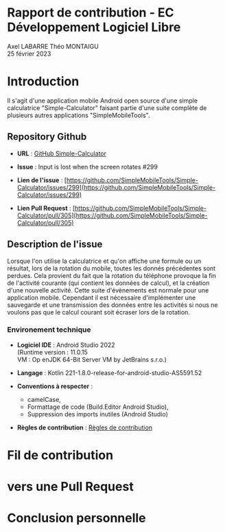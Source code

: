 # Rapport de contribution - EC Développement Logiciel Libre

Axel LABARRE Théo MONTAIGU  
25 février 2023

# Introduction

Il s'agit d'une application mobile Android open source d'une simple calculatrice "Simple-Calculator" faisant partie d'une suite complète de plusieurs autres applications "SimpleMobileTools".  

## Repository Github

* **URL** : [GitHub Simple-Calculator](https://github.com/SimpleMobileTools/Simple-Calculator)  

* **Issue** : Input is lost when the screen rotates #299
* **Lien de l'issue** : [https://github.com/SimpleMobileTools/Simple-Calculator/issues/299](https://github.com/SimpleMobileTools/Simple-Calculator/issues/299)
* **Lien Pull Request** : [https://github.com/SimpleMobileTools/Simple-Calculator/pull/305](https://github.com/SimpleMobileTools/Simple-Calculator/pull/305)

## Description de l'issue

Lorsque l'on utilise la calculatrice et qu'on affiche une formule ou un résultat, lors de la rotation du mobile, toutes les donnés précédentes sont perdues. Cela provient du fait que la rotation du téléphone provoque la fin de l'activité courante (qui contient les données de calcul), et la création d'une nouvelle activité. Cette suite d'évènements est normale pour une application mobile. Cependant il est nécessaire d'implémenter une sauvegarde et une transmission des données entre les activités si nous ne voulons pas que le calcul courant soit écraser lors de la rotation.

### Environement technique

* **Logiciel IDE** : Android Studio 2022  
(Runtime version : 11.0.15  
VM : Op enJDK 64-Bit Server VM by JetBrains s.r.o.)  
* **Langage** : Kotlin 221-1.8.0-release-for-android-studio-AS5591.52
* **Conventions à respecter** :
  - camelCase,  
  - Formattage de code (Build.Editor Android Studio),  
  - Suppression des imports inutiles (Android Studio)  
  
* **Règles de contribution** : [Règles de contribution](https://github.com/SimpleMobileTools/General-Discussion#how-do-i-suggest-an-improvement-ask-a-question-or-report-an-issue)

# Fil de contribution

# vers une Pull Request

# Conclusion personnelle
